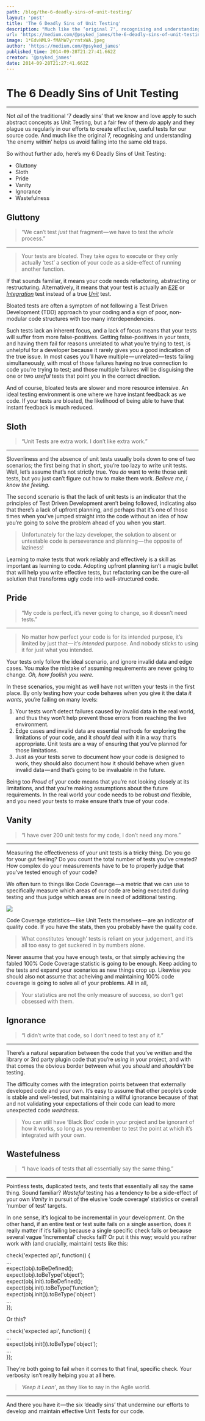 ```yaml
---
path: /blog/the-6-deadly-sins-of-unit-testing/
layout: 'post'
title: 'The 6 Deadly Sins of Unit Testing'
description: "Much like the ‘original 7', recognising and understanding ‘the enemy within’ helps us avoid falling into the same old traps."
url: 'https://medium.com/@psyked_james/the-6-deadly-sins-of-unit-testing-6b60d79b7238'
image: 1*EdvNML9-fMAhW7yrrntxWA.jpeg
author: 'https://medium.com/@psyked_james'
published_time: 2014-09-28T21:27:41.662Z
creator: '@psyked_james'
date: 2014-09-28T21:27:41.662Z
---
```


# The 6 Deadly Sins of Unit Testing

---

Not _all_ of the traditional ‘7 deadly sins’ that we know and love apply to such abstract concepts as Unit Testing, but a fair few of them _do_ apply and they plague us regularly in our efforts to create effective, useful tests for our source code. And much like the original 7, recognising and understanding ‘the enemy within’ helps us avoid falling into the same old traps.

So without further ado, here’s my 6 Deadly Sins of Unit Testing:

- Gluttony
- Sloth
- Pride
- Vanity
- Ignorance
- Wastefulness

## Gluttony

> “We can’t test _just_ that fragment — we have to test the _whole_ process.”

---

> Your tests are bloated. They take _ages_ to execute or they only actually ‘test’ a section of your code as a side-effect of running another function.

If that sounds familiar, it means your code needs refactoring, abstracting or restructuring. Alternatively, it means that your test is actually an [_E2E_](http://en.wikipedia.org/wiki/System_testing) or [_Integration_](http://en.wikipedia.org/wiki/Integration_testing) test instead of a true [_Unit_](http://en.wikipedia.org/wiki/Unit_testing) test.

Bloated tests are often a symptom of not following a Test Driven Development (TDD) approach to your coding and a sign of poor, non-modular code structures with too many interdependencies.

Such tests lack an inherent focus, and a lack of focus means that your tests will suffer from more false-positives. Getting false-positives in your tests, and having them fail for reasons unrelated to what you’re trying to test, is unhelpful for a developer because it rarely gives you a good indication of the true issue. In most cases you’ll have multiple — unrelated — tests failing simultaneously, with most of those failures having no true connection to code you’re trying to test; and those multiple failures will be disguising the one or two _useful_ tests that point you in the correct direction.

And of course, bloated tests are slower and more resource intensive. An ideal testing environment is one where we have instant feedback as we code. If your tests are bloated, the likelihood of being able to have that instant feedback is much reduced.

## Sloth

> “Unit Tests are extra work. I don’t like extra work.”

---

Slovenliness and the absence of unit tests usually boils down to one of two scenarios; the first being that in short, you’re too lazy to write unit tests. Well, let’s assume that’s not strictly true. You _do_ want to write those unit tests, but you just can’t figure out how to make them work. _Believe me, I know the feeling._

The second scenario is that the lack of unit tests is an indicator that the principles of Test Driven Development aren’t being followed, indicating also that there’s a lack of upfront planning, and perhaps that it’s one of those times when you’ve jumped straight into the code without an idea of how you’re going to solve the problem ahead of you when you start.

> Unfortunately for the lazy developer, the solution to absent or untestable code is perseverance and planning — the opposite of laziness!

Learning to make tests that work reliably and effectively is a skill as important as learning to code. Adopting upfront planning isn’t a magic bullet that will help you write effective tests, but refactoring can be the cure-all solution that transforms ugly code into well-structured code.

## Pride

> “My code is perfect, it’s never going to change, so it doesn’t need tests.”

---

> No matter how perfect your code is for its intended purpose, it’s limited by just that — it’s _intended_ purpose. And nobody sticks to using it for just what you intended.

Your tests only follow the ideal scenario, and ignore invalid data and edge cases. You make the mistake of assuming requirements are never going to change. _Oh, how foolish you were._

In these scenarios, you might as well have not written your tests in the first place. By only testing how your code behaves when you give it the data _it wants_, you’re failing on many levels:

1.  Your tests won’t detect failures caused by invalid data in the real world, and thus they won’t help prevent those errors from reaching the live environment.
2.  Edge cases and invalid data are essential methods for exploring the limitations of your code, and it _should_ deal with it in a way that’s appropriate. Unit tests are a way of ensuring that you’ve planned for those limitations.
3.  Just as your tests serve to document how your code is designed to work, they should also document how it should behave when given invalid data — and that’s going to be invaluable in the future.

Being too _Proud_ of your code means that you’re not looking closely at its limitations, and that you’re making assumptions about the future requirements. In the real world your code needs to be robust _and_ flexible, and you need your tests to make ensure that’s true of your code.

## Vanity

> “I have over 200 unit tests for my code, I don’t need any more.”

---

Measuring the effectiveness of your unit tests is a tricky thing. Do you go for your gut feeling? Do you count the total number of tests you’ve created? How complex do your measurements have to be to properly judge that you’ve tested enough of your code?

We often turn to things like Code Coverage — a metric that we can use to specifically measure which areas of our code are being executed during testing and thus judge which areas are in need of additional testing.

![](1*oHQmbjLVNDJoBQP_ewDzmQ.png)

Code Coverage statistics — like Unit Tests themselves — are an indicator of quality code. If you have the stats, then you probably have the quality code.

> What constitutes ‘enough’ tests is reliant on your judgement, and it’s all too easy to get suckered in by numbers alone.

Never assume that you have enough tests, or that simply achieving the fabled 100% Code Coverage statistic is going to be enough. Keep adding to the tests and expand your scenarios as new things crop up. Likewise you should also not assume that acheiving and maintaining 100% code coverage is going to solve all of your problems. All in all,

> Your statistics are not the only measure of success, so don’t get obsessed with them.

## Ignorance

> “I didn’t write that code, so I don’t need to test any of it.”

---

There’s a natural separation between the code that you’ve _written_ and the library or 3rd party plugin code that you’re _using_ in your project, and with that comes the obvious border between what you _should_ and _shouldn’t_ be testing.

The difficulty comes with the integration points between that externally developed code and your own. It’s easy to assume that other people’s code is stable and well-tested, but maintaining a willful ignorance because of that and not validating your expectations of their code can lead to more unexpected code _weirdness_.

> You can still have ‘Black Box’ code in your project and be ignorant of how it works, so long as you remember to test the point at which it’s integrated with your own.

## Wastefulness

> “I have loads of tests that all essentially say the same thing.”

---

Pointless tests, duplicated tests, and tests that essentially all say the same thing. Sound familiar? _Wasteful_ testing has a tendency to be a side-effect of your own _Vanity_ in pursuit of the elusive ‘code coverage’ statistics or overall ‘number of test’ targets.

In one sense, it’s logical to be incremental in your development. On the other hand, if an entire test or test suite fails on a single assertion, does it really matter if it’s failing because a single specific check fails or because several vague ‘incremental’ checks fail? Or put it this way; would you rather work with (and crucially, maintain) tests like this:

check('expected api', function() {  
 ...  
 expect(obj).toBeDefined();  
 expect(obj).toBeType('object');  
 expect(obj.init).toBeDefined();  
 expect(obj.init).toBeType('function');  
 expect(obj.init()).toBeType('object')  
 ...  
});

Or this?

check('expected api', function() {  
 ...  
 expect(obj.init()).toBeType('object');  
 ...  
});

They’re both going to fail when it comes to that final, specific check. Your verbosity isn’t really helping you at all here.

> ‘_Keep it Lean’_, as they like to say in the Agile world.

---

And there you have it — the six ‘deadly sins’ that undermine our efforts to develop and maintain effective Unit Tests for our code.
